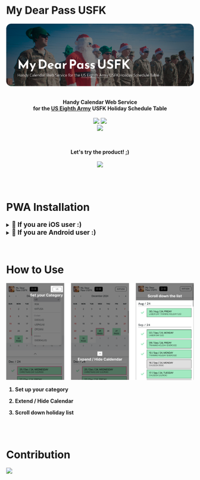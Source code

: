 # My Dear Pass USFK

<img src="./src/banner_en.png"/>

<p align="center">
  <!--
  <strong>🏆 2023 제주특별자치도 도지사상 수상 작품 🏆</strong>
  -->
  <br/>
  <strong>Handy Calendar Web Service<br>for the <a href="https://8tharmy.korea.army.mil/site/index.asp)">US Eighth Army</a> USFK Holiday Schedule Table</strong>
  <br/>
  <br/>
  <img src="https://img.shields.io/badge/Next.js-000000?style=flat-square&logo=nextdotjs&logoColor=white"/>
  <img src="https://img.shields.io/badge/PWA-5A0FC8?style=flat-square&logo=pwa&logoColor=white"/> 
   <br/>
  <img src="https://img.shields.io/badge/Google%20Analytics-E37400?style=flat-square&logo=googleanalytics&logoColor=white"/>
</p>
<br/>
  
<p align="center">  
  <strong>Let's try the product! ;)<strong>
  <br/>
  <br/>
  <a href='https://my-dear-pass-usfk.vercel.app/'>
    <img src="https://img.shields.io/badge/Vercel-Website-000000?style=flat-square?style=flat-square&logo=vercel&logoColor=white"/>
  </a>
</p>

<br/>
<br/>

# PWA Installation

<details>
    <summary>
        <span style='font-size:1.25em;'>🍎 If you are iOS user :)</span>
    </summary>

1. **Open the Safari web browser** on your iOS device.
2. **Visit the website** of the PWA you wish to install.
3. Once the website loads, **tap the Share button** at the bottom center of the screen. It resembles a square with an arrow pointing upwards.
4. In the Share menu, **locate the “Add to Home Screen” option. Tap on it.**
5. You will be prompted to customize the name of the app and, in some cases, the app’s icon.
6. **Tap the “Add” button in the screen’s upper-right corner.**
7. The PWA will now be added to your home screen as an app icon.
8. You can launch the PWA by tapping its icon like any other app on your device.
</details>

<details>
    <summary>    
    <span style='font-size:1.25em;'>🤖 If you are Android user :)</span>
    </summary>

1. **Open the Google Chrome browser** on your Android device.
2. **Visit the website** of the PWA you want to install.
3. Once the website loads, **tap the menu button** (usually represented by three vertical dots) located in the top right corner of the browser.
4. In the menu, **scroll down and look for the “Add to Home screen” option. Tap on it.**
5. A pop-up window will appear, displaying the app’s name and icon. You can customize the name if desired.
6. **Tap the “Add” button or “Add to Home screen” to confirm.**
7. The PWA will now be installed on your device and added to your home screen as an app icon.
</details>

<br/>
<br/>

# How to Use

<img src="./src/instruction.png"/>

1. Set up your category

2. Extend / Hide Calendar

3. Scroll down holiday list

<br/>
<br/>

# Contribution

<!--
https://contrib.rocks/preview?repo=angular%2Fangular-ja
-->

<a href="https://github.com/ziweek/my-dear-pass-usfk/graphs/contributors">
  <img src="https://contrib.rocks/image?repo=ziweek/my-dear-pass-usfk" />
</a>
